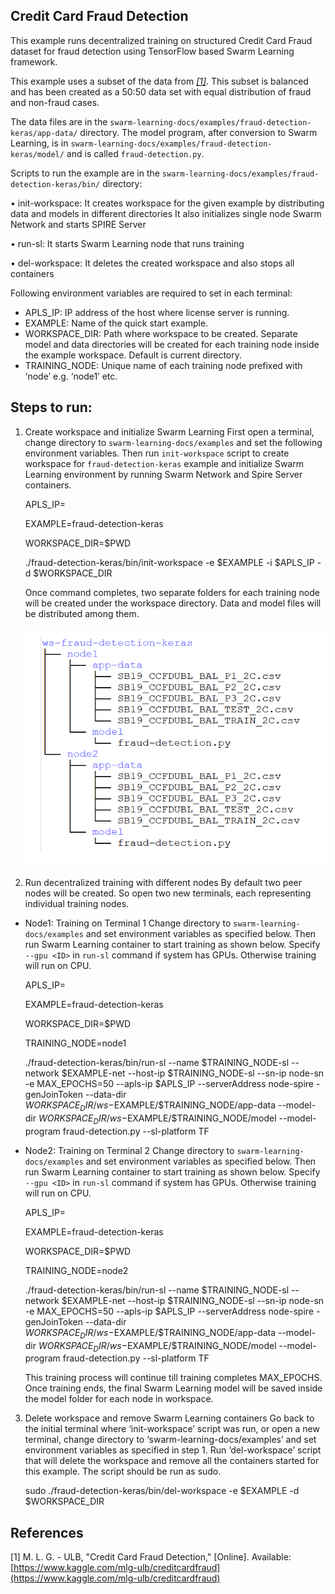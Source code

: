 ## Credit Card Fraud Detection

This example runs decentralized training on structured Credit Card Fraud dataset for fraud detection using TensorFlow based Swarm Learning framework.

This example uses a subset of the data from *[[1]](README.md#References)*. This subset is balanced and has been created as a 50:50 data set with equal distribution of fraud and non-fraud cases.

The data files are in the ``swarm-learning-docs/examples/fraud-detection-keras/app-data/`` directory. The model program, after conversion to Swarm Learning, is in ``swarm-learning-docs/examples/fraud-detection-keras/model/`` and is called ``fraud-detection.py``. 

Scripts to run the example are in the ``swarm-learning-docs/examples/fraud-detection-keras/bin/`` directory:

  •	init-workspace: It creates workspace for the given example by distributing data and models in different directories It also initializes single node Swarm Network and starts SPIRE Server
  
  •	run-sl: It starts Swarm Learning node that runs training
  
  •	del-workspace: It deletes the created workspace and also stops all containers
  
Following environment variables are required to set in each terminal:
-	APLS_IP: IP address of the host where license server is running. 
-	EXAMPLE: Name of the quick start example.
-	WORKSPACE_DIR: Path where workspace to be created. Separate model and data directories will be created for each training node inside the example workspace. Default is current directory.
-	TRAINING_NODE: Unique name of each training node prefixed with ‘node’ e.g. ‘node1’ etc.

## Steps to run:
1.	Create workspace and initialize Swarm Learning 
First open a terminal, change directory to ``swarm-learning-docs/examples`` and set the following environment variables. Then run ``init-workspace`` script to create workspace for ``fraud-detection-keras`` example and initialize Swarm Learning environment by running Swarm Network and Spire Server containers.

    APLS_IP=<License Server IP>
   
    EXAMPLE=fraud-detection-keras

    WORKSPACE_DIR=$PWD

    ./fraud-detection-keras/bin/init-workspace -e $EXAMPLE -i $APLS_IP -d $WORKSPACE_DIR
   
    Once command completes, two separate folders for each training node will be created under the workspace directory. Data and model files will be distributed among them.
    
     ![fraud-detection-workspace](../figs/fraud-detection-workspace.png)
    
 
2.	Run decentralized training with different nodes
By default two peer nodes will be created.  So open two new terminals, each representing individual training nodes. 

-	Node1: Training on Terminal 1
Change directory to ``swarm-learning-docs/examples`` and set environment variables as specified below. Then run Swarm Learning container to start training as shown below. Specify ``--gpu <ID>`` in ``run-sl`` command if system has GPUs. Otherwise training will run on CPU.
   
    APLS_IP=<License Server IP>
   
    EXAMPLE=fraud-detection-keras

    WORKSPACE_DIR=$PWD

    TRAINING_NODE=node1

    ./fraud-detection-keras/bin/run-sl --name $TRAINING_NODE-sl --network $EXAMPLE-net --host-ip $TRAINING_NODE-sl --sn-ip node-sn -e MAX_EPOCHS=50 --apls-ip $APLS_IP --serverAddress node-spire -genJoinToken --data-dir $WORKSPACE_DIR/ws-$EXAMPLE/$TRAINING_NODE/app-data --model-dir $WORKSPACE_DIR/ws-$EXAMPLE/$TRAINING_NODE/model --model-program fraud-detection.py --sl-platform TF
  
-	Node2: Training on Terminal 2
Change directory to ``swarm-learning-docs/examples`` and set environment variables as specified below. Then run Swarm Learning container to start training as shown below. Specify ``--gpu <ID>`` in ``run-sl`` command if system has GPUs. Otherwise training will run on CPU.
   
    APLS_IP=<License Server IP>
   
    EXAMPLE=fraud-detection-keras

    WORKSPACE_DIR=$PWD

    TRAINING_NODE=node2

    ./fraud-detection-keras/bin/run-sl --name $TRAINING_NODE-sl --network $EXAMPLE-net --host-ip $TRAINING_NODE-sl --sn-ip node-sn -e MAX_EPOCHS=50 --apls-ip $APLS_IP --serverAddress node-spire -genJoinToken --data-dir $WORKSPACE_DIR/ws-$EXAMPLE/$TRAINING_NODE/app-data --model-dir $WORKSPACE_DIR/ws-$EXAMPLE/$TRAINING_NODE/model --model-program fraud-detection.py --sl-platform TF
   
    This training process will continue till training completes MAX_EPOCHS. Once training ends, the final Swarm Learning model will be saved inside the model folder for each node in workspace. 
  
3.	Delete workspace and remove Swarm Learning containers
Go back to the initial terminal where ‘init-workspace’ script was run, or open a new terminal, change directory to ‘swarm-learning-docs/examples’ and set environment variables as specified in step 1. Run ‘del-workspace’ script that will delete the workspace and remove all the containers started for this example. The script should be run as sudo.

    sudo ./fraud-detection-keras/bin/del-workspace -e $EXAMPLE -d $WORKSPACE_DIR


## References
[1]  M. L. G. - ULB, "Credit Card Fraud Detection," [Online]. Available: [https://www.kaggle.com/mlg-ulb/creditcardfraud](https://www.kaggle.com/mlg-ulb/creditcardfraud)
